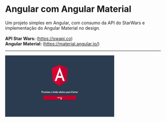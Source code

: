 # Angular com Angular Material
Um projeto simples em Angular, com consumo da API do StarWars e implementação do Angular Material no design.<br/><br/>
<Strong>API Star Wars: </Strong>(https://swapi.co)<br/>
<Strong>Angular Material: </Strong>(https://material.angular.io/)<br/>
<hr>

<div>
<img src="https://github.com/EwertonBello/Angular_AngularMaterial/blob/master/Angular01.gif" width="70%">
</div>

